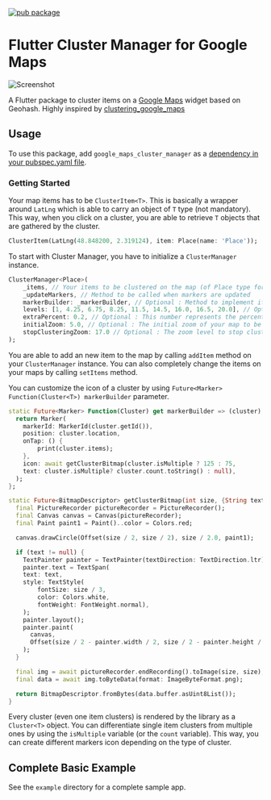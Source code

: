 [![pub package](https://img.shields.io/pub/v/google_maps_cluster_manager.svg)](https://pub.dartlang.org/packages/google_maps_cluster_manager)

# Flutter Cluster Manager for Google Maps

![Screenshot](https://raw.githubusercontent.com/bpillon/google_maps_cluster_manager/master/example/example.gif)

A Flutter package to cluster items on a [Google Maps](https://pub.dev/packages/google_maps_flutter) widget based on Geohash. Highly inspired by [clustering_google_maps](https://pub.dev/packages/clustering_google_maps)

## Usage

To use this package, add `google_maps_cluster_manager` as a [dependency in your pubspec.yaml file](https://flutter.io/platform-plugins/).

### Getting Started

Your map items has to be `ClusterItem<T>`. This is basically a wrapper around `LatLng` which is able to carry an object of `T` type (not mandatory). This way, when you click on a cluster, you are able to retrieve `T` objects that are gathered by the cluster.

```dart
ClusterItem(LatLng(48.848200, 2.319124), item: Place(name: 'Place'));
```

To start with Cluster Manager, you have to initialize a `ClusterManager` instance.

```dart
ClusterManager<Place>(
    _items, // Your items to be clustered on the map (of Place type for this example)
    _updateMarkers, // Method to be called when markers are updated
    markerBuilder: _markerBuilder, // Optional : Method to implement if you want to customize markers
    levels: [1, 4.25, 6.75, 8.25, 11.5, 14.5, 16.0, 16.5, 20.0], // Optional : Configure this if you want to change zoom levels at which the clustering precision change
    extraPercent: 0.2, // Optional : This number represents the percentage (0.2 for 20%) of latitude and longitude (in each direction) to be considered on top of the visible map bounds to render clusters. This way, clusters don't "pop out" when you cross the map.
    initialZoom: 5.0, // Optional : The initial zoom of your map to be able to render good clusters on map creation
    stopClusteringZoom: 17.0 // Optional : The zoom level to stop clustering, so it's only rendering single item "clusters"
);
```

You are able to add an new item to the map by calling `addItem` method on your `ClusterManager` instance. You can also completely change the items on your maps by calling `setItems` method.

You can customize the icon of a cluster by using `Future<Marker> Function(Cluster<T>) markerBuilder` parameter.

```dart
static Future<Marker> Function(Cluster) get markerBuilder => (cluster) async {
  return Marker(
    markerId: MarkerId(cluster.getId()),
    position: cluster.location,
    onTap: () {
        print(cluster.items);
    },
    icon: await getClusterBitmap(cluster.isMultiple ? 125 : 75,
    text: cluster.isMultiple? cluster.count.toString() : null),
  );
};

static Future<BitmapDescriptor> getClusterBitmap(int size, {String text?}) async {
  final PictureRecorder pictureRecorder = PictureRecorder();
  final Canvas canvas = Canvas(pictureRecorder);
  final Paint paint1 = Paint()..color = Colors.red;

  canvas.drawCircle(Offset(size / 2, size / 2), size / 2.0, paint1);

  if (text != null) {
    TextPainter painter = TextPainter(textDirection: TextDirection.ltr);
    painter.text = TextSpan(
    text: text,
    style: TextStyle(
        fontSize: size / 3,
        color: Colors.white,
        fontWeight: FontWeight.normal),
    );
    painter.layout();
    painter.paint(
      canvas,
      Offset(size / 2 - painter.width / 2, size / 2 - painter.height / 2),
    );
  }

  final img = await pictureRecorder.endRecording().toImage(size, size);
  final data = await img.toByteData(format: ImageByteFormat.png);

  return BitmapDescriptor.fromBytes(data.buffer.asUint8List());
}
```

Every cluster (even one item clusters) is rendered by the library as a `Cluster<T>` object. You can differentiate single item clusters from multiple ones by using the `isMultiple` variable (or the `count` variable). This way, you can create different markers icon depending on the type of cluster.

## Complete Basic Example

See the `example` directory for a complete sample app.
